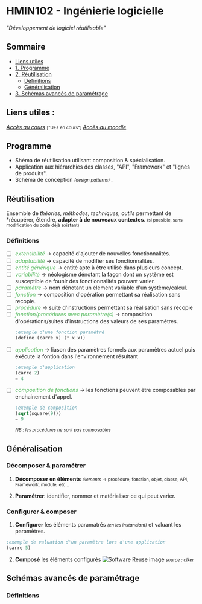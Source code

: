 # HMIN102 - Ingénierie logicielle
*"Développement de logiciel réutilisable"*

## Sommaire
* [Liens utiles](#liens-utiles)
* [1. Programme](#programme)
* [2. Réutilisation](#réutilisation)
    * [Définitions](#définitions)
    * [Généralisation](#généralisation)
* [3. Schémas avancés de paramétrage](#schémas-avancés-de-paramétrage)
## Liens utiles :
[*Accès au cours*](http://www.lirmm.fr/~dony/ "Accèder au cours") <small> ["UEs en cours"] </small>
[*Accès au moodle*](https://moodle.umontpellier.fr/course/view.php?id=5908 "Accèder au moodle")

## Programme
* Shéma de réutilisation utilisant composition & spécialisation.
* Application aux hiérarchies des classes, "API", "Framework" et "lignes de produits".
* Schéma de conception <small> *(design patterns)* </small>.

## Réutilisation
Ensemble de *théories, méthodes, techniques, outils* permettant de *récupérer, étendre, **adapter à de nouveaux contextes**. <small> (si possible, sans modification du code déjà existant) </small>

### Définitions

- [ ] <em style="color:rgba(46, 170, 57, 0.8);">extensibilité</em> &rarr; capacité d'ajouter de nouvelles fonctionnalités.
- [ ] <em style="color:rgba(46, 170, 57, 0.8);">adaptabilité</em> &rarr; capacité de modifier ses fonctionnalités.
- [ ] <em style="color:rgba(46, 170, 57, 0.8);">entité générique</em> &rarr; entité apte à être utilisé dans plusieurs concept.
- [ ] <em style="color:rgba(46, 170, 57, 0.8);">variabilité</em> &rarr; néologisme dénotant la façon dont un système est susceptible de founir des fonctionnalités pouvant varier.
- [ ] <em style="color:rgba(46, 170, 57, 0.8);">paramètre</em> &rarr; nom dénotant un élément variable d'un système/calcul.
- [ ] <em style="color:rgba(46, 170, 57, 0.8);">fonction</em> &rarr; composition d'opération permettant sa réalisation sans recopie.
- [ ] <em style="color:rgba(46, 170, 57, 0.8);">procédure</em> &rarr; suite d'instructions permettant sa réalisation sans recopie
- [ ] <em style="color:rgba(46, 170, 57, 0.8);">fonction/procédures avec paramètre(s)</em> &rarr; composition d'opérations/suites d'instructions des valeurs de ses paramètres.
    ```scheme
    ;exemple d'une fonction paramétré
    (define (carre x) (* x x))
    ```
- [ ] <em style="color:rgba(46, 170, 57, 0.8);">application</em> &rarr; liason des paramètres formels aux paramètres actuel puis éxécute la fontion dans l'environnement résultant
    ```scheme
    ;exemple d'application
    (carre 2)
    = 4
    ```
- [ ] <em style="color:rgba(46, 170, 57, 0.8);">composition de fonctions</em> &rarr; les fonctions peuvent être composables par enchainement d'appel.
    ```scheme
    ;exemple de composition
    (sqrt(square(9)))
    = 9
    ```
    <small>*NB : les procédures ne sont pas composables*</small>
## Généralisation
### Décomposer & paramétrer
1. **Décomposer en éléments**
<small><em>élements</em> &rarr; procédure, fonction, objet, classe, API, Framework, module, etc...</small>

2. **Paramétrer**: identifier, nommer et matérialiser ce qui peut varier.

### Configurer & composer
1. **Configurer** les éléments paramatrés <small>*(en les instanciant)*</small> et valuant les paramètres.
```scheme
;exemple de valuation d'un paramètre lors d'une application
(carre 5)
```

2. **Composé** les éléments configurés 
    ![Software Reuse image](https://www.clker.com/cliparts/b/f/d/c/11954226151896466519anywhere_info_Software_Reuse.svg.med.png)
    <small>*source : [clker](https://www.clker.com/)*</small>

## Schémas avancés de paramétrage
### Définitions